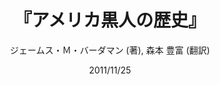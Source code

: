 ---
title: "『アメリカ黒人の歴史』"
description: "オバマへとつながるもう一つのアメリカ史をひもとく。2009年、アメリカ合衆国史上初の黒人大統領が誕生し、アメリカにおける黒人史は新たな局面を迎えた。アフリカ大陸から奴隷として「輸入」されて以降、南北戦争による奴隷解放、公民権運動など長い年月をかけて、人種差別と闘ってきた黒人たち。その軌跡と現在も根深く残る差別的な社会状況を丹念に追い、21世紀の今日まで約400年にわたるアフリカ系アメリカ人たちの歴史を概観する。"
date: 2011/11/25
draft: false
hideToc: false
enableToc: true
enableTocContent: false
author: "ジェームス・Ｍ・バーダマン (著), 森本 豊富 (翻訳)"
tags: 
- アフリカ系アメリカ人
- 黒人差別
- 公民権運動
- 虐げられる人種
category: 
- アメリカ史
series:
- NHKブックス
- 早稲田大学必修基礎演習テキスト100(2020年度)
image: images/feature2/content.png
---